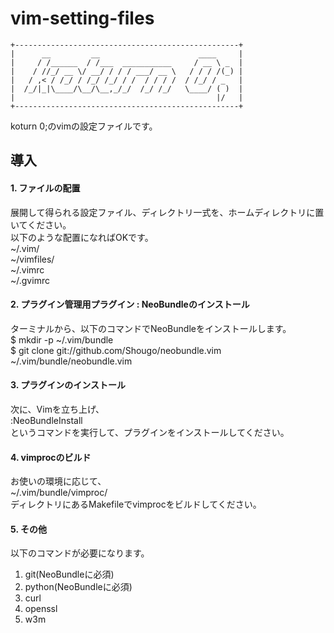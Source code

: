 ﻿vim-setting-files
=================

~~~~.AA
+--------------------------------------------------+
|      __         __                      ____     |
|     / /______  / /___  ___________     / __ \ _  |
|    / //_/ __ \/ __/ / / / ___/ __ \   / / / /(_) |
|   / ,< / /_/ / /_/ /_/ / /  / / / /  / /_/ / _   |
|  /_/|_|\____/\__/\__,_/_/  /_/ /_/   \____/ ( )  |
|                                             |/   |
+--------------------------------------------------+
~~~~

koturn 0;のvimの設定ファイルです。  
## 導入
#### 1. ファイルの配置  
展開して得られる設定ファイル、ディレクトリ一式を、ホームディレクトリに置いてください。  
以下のような配置になればOKです。  
~/.vim/  
~/vimfiles/  
~/.vimrc  
~/.gvimrc  

#### 2. プラグイン管理用プラグイン : NeoBundleのインストール  
ターミナルから、以下のコマンドでNeoBundleをインストールします。  
$ mkdir -p ~/.vim/bundle  
$ git clone git://github.com/Shougo/neobundle.vim ~/.vim/bundle/neobundle.vim  

#### 3. プラグインのインストール  
次に、Vimを立ち上げ、  
:NeoBundleInstall  
というコマンドを実行して、プラグインをインストールしてください。  

#### 4. vimprocのビルド  
お使いの環境に応じて、  
~/.vim/bundle/vimproc/  
ディレクトリにあるMakefileでvimprocをビルドしてください。  

#### 5. その他  
以下のコマンドが必要になります。  
1. git(NeoBundleに必須)  
2. python(NeoBundleに必須)  
3. curl  
4. openssl  
5. w3m  
